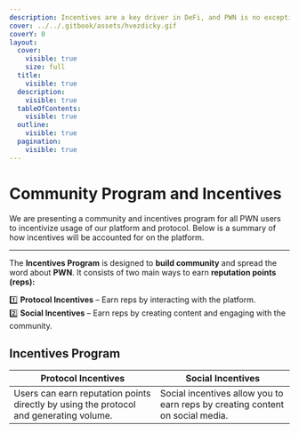 ```yaml
---
description: Incentives are a key driver in DeFi, and PWN is no exception.
cover: ../../.gitbook/assets/hvezdicky.gif
coverY: 0
layout:
  cover:
    visible: true
    size: full
  title:
    visible: true
  description:
    visible: true
  tableOfContents:
    visible: true
  outline:
    visible: true
  pagination:
    visible: true
---
```


# Community Program and Incentives

We are presenting a community and incentives program for all PWN users to incentivize usage of our platform and protocol. Below is a summary of how incentives will be accounted for on the platform.

***

The **Incentives Program** is designed to **build community** and spread the word about **PWN**. It consists of two main ways to earn **reputation points (reps):**

1️⃣ **Protocol Incentives** – Earn reps by interacting with the platform.\
2️⃣ **Social Incentives** – Earn reps by creating content and engaging with the community.

## Incentives Program

| Protocol Incentives                                                                    | Social Incentives                                                             |
| -------------------------------------------------------------------------------------- | ----------------------------------------------------------------------------- |
| Users can earn reputation points directly by using the protocol and generating volume. | Social incentives allow you to earn reps by creating content on social media. |
